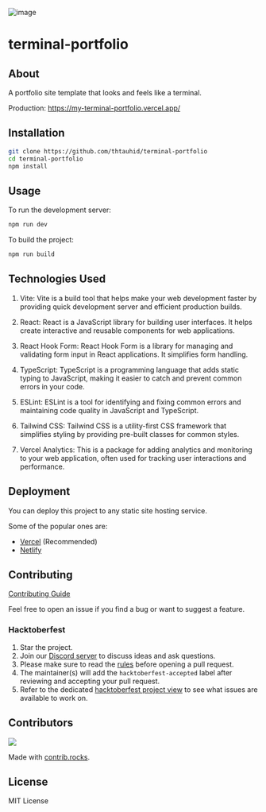 ![image](https://github.com/thtauhid/terminal-portfolio/assets/13254850/23ecf4cd-89d4-4eed-aa2c-5a6c31f96c51)

# terminal-portfolio

## About

A portfolio site template that looks and feels like a terminal.

Production: https://my-terminal-portfolio.vercel.app/

## Installation

```bash
git clone https://github.com/thtauhid/terminal-portfolio
cd terminal-portfolio
npm install
```

## Usage

To run the development server:

```bash
npm run dev
```

To build the project:

```bash
npm run build
```

## Technologies Used

1. Vite: Vite is a build tool that helps make your web development faster by providing quick development server and efficient production builds.

2. React: React is a JavaScript library for building user interfaces. It helps create interactive and reusable components for web applications.

3. React Hook Form: React Hook Form is a library for managing and validating form input in React applications. It simplifies form handling.

4. TypeScript: TypeScript is a programming language that adds static typing to JavaScript, making it easier to catch and prevent common errors in your code.

5. ESLint: ESLint is a tool for identifying and fixing common errors and maintaining code quality in JavaScript and TypeScript.

6. Tailwind CSS: Tailwind CSS is a utility-first CSS framework that simplifies styling by providing pre-built classes for common styles.

7. Vercel Analytics: This is a package for adding analytics and monitoring to your web application, often used for tracking user interactions and performance.

## Deployment

You can deploy this project to any static site hosting service.

Some of the popular ones are:

- [Vercel](https://vercel.com/) (Recommended)
- [Netlify](https://www.netlify.com/)

## Contributing

[Contributing Guide](CONTRIBUTING.md)

Feel free to open an issue if you find a bug or want to suggest a feature.

### Hacktoberfest

1. Star the project.
2. Join our [Discord server](https://discord.gg/3jvahVGKfa) to discuss ideas and ask questions.
3. Please make sure to read the [rules](https://hacktoberfest.com/participation/) before opening a pull request.
4. The maintainer(s) will add the `hacktoberfest-accepted` label after reviewing and accepting your pull request.
5. Refer to the dedicated [hacktoberfest project view](https://github.com/users/thtauhid/projects/1/views/2) to see what issues are available to work on.

## Contributors

<a href="https://github.com/thtauhid/terminal-portfolio/graphs/contributors">
  <img src="https://contrib.rocks/image?repo=thtauhid/terminal-portfolio" />
</a>

Made with [contrib.rocks](https://contrib.rocks).

## License

MIT License
